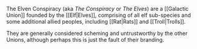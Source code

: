 The Elven Conspiracy (aka *The Conspiracy* or *The Elves*) are a [[Galactic Union]] founded by the [[Elf|Elves]], comprising of all elf sub-species and some additional allied peoples, including [[Rat|Rats]] and [[Troll|Trolls]].

They are generally considered scheming and untrustworthy by the other Unions, although perhaps this is just the fault of their branding.